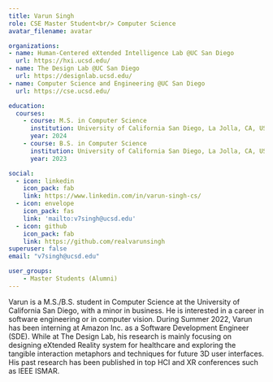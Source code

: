 ```yaml
---
title: Varun Singh
role: CSE Master Student<br/> Computer Science
avatar_filename: avatar

organizations:
- name: Human-Centered eXtended Intelligence Lab @UC San Diego
  url: https://hxi.ucsd.edu/
- name: The Design Lab @UC San Diego
  url: https://designlab.ucsd.edu/
- name: Computer Science and Engineering @UC San Diego
  url: https://cse.ucsd.edu/

education:
  courses:
    - course: M.S. in Computer Science
      institution: University of California San Diego, La Jolla, CA, USA
      year: 2024
    - course: B.S. in Computer Science
      institution: University of California San Diego, La Jolla, CA, USA
      year: 2023

social:
  - icon: linkedin
    icon_pack: fab
    link: https://www.linkedin.com/in/varun-singh-cs/
  - icon: envelope
    icon_pack: fas
    link: 'mailto:v7singh@ucsd.edu'
  - icon: github
    icon_pack: fab
    link: https://github.com/realvarunsingh
superuser: false
email: "v7singh@ucsd.edu"

user_groups:
    - Master Students (Alumni)
---
```


Varun is a M.S./B.S. student in Computer Science at the University of California San Diego, with a minor in business. He is interested in a career in software engineering or in computer vision. During Summer 2022, Varun has been interning at Amazon Inc. as a Software Development Engineer (SDE). While at The Design Lab, his research is mainly focusing on designing eXtended Reality system for healthcare and exploring the tangible interaction metaphors and techniques for future 3D user interfaces. His past research has been published in top HCI and XR conferences such as IEEE ISMAR. 

